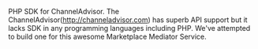 PHP SDK for ChannelAdvisor.
The ChannelAdvisor(http://channeladvisor.com) has superb API support but it lacks SDK in any programming languages including PHP. We've attempted to build one for this awesome Marketplace Mediator Service.
